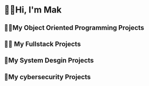 <H1>🙋‍♂️Hi, I'm Mak</H1>

<H2>🧑‍💻My Object Oriented Programming Projects</H2>



<h2>👨‍💼 My Fullstack Projects</h2>




<H2>🧓My System Desgin Projects</H2>




<H2>👴My cybersecurity Projects</H2>







